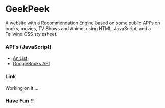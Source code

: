 # GeekPeek

A website with a Recommendation Engine based on some public API's on books, movies, TV Shows and Anime, 
using HTML, JavaScript, and a Tailwind CSS stylesheet.

### API's (JavaScript)
- [AniList](https://anilist.gitbook.io/anilist-apiv2-docs)
- [GoogleBooks API](https://developers.google.com/books)

### Link 
Working on it ... 

### Have Fun !!
